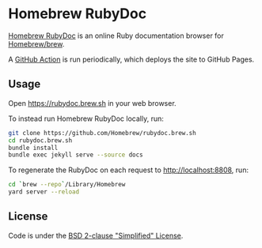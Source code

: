 # Homebrew RubyDoc

[Homebrew RubyDoc](https://rubydoc.brew.sh) is an online Ruby documentation browser for [Homebrew/brew](https://github.com/Homebrew/brew).

A [GitHub Action](https://github.com/Homebrew/rubydoc.brew.sh/blob/master/.github/workflows/scheduled.yml) is run periodically, which deploys the site to GitHub Pages.

## Usage

Open <https://rubydoc.brew.sh> in your web browser.

To instead run Homebrew RubyDoc locally, run:

```bash
git clone https://github.com/Homebrew/rubydoc.brew.sh
cd rubydoc.brew.sh
bundle install
bundle exec jekyll serve --source docs
```

To regenerate the RubyDoc on each request to <http://localhost:8808>, run:

```bash
cd `brew --repo`/Library/Homebrew
yard server --reload
```

## License

Code is under the [BSD 2-clause "Simplified" License](LICENSE.txt).
